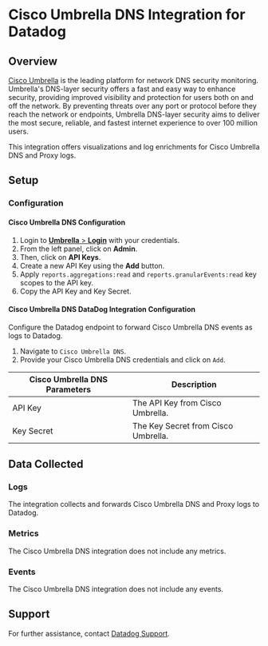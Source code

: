 # Cisco Umbrella DNS Integration for Datadog

## Overview

[Cisco Umbrella][1] is the leading platform for network DNS security monitoring. Umbrella's DNS-layer security offers a fast and easy way to enhance security, providing improved visibility and protection for users both on and off the network. By preventing threats over any port or protocol before they reach the network or endpoints, Umbrella DNS-layer security aims to deliver the most secure, reliable, and fastest internet experience to over 100 million users.

This integration offers visualizations and log enrichments for Cisco Umbrella DNS and Proxy logs.

## Setup

### Configuration

#### Cisco Umbrella DNS Configuration

1. Login to [**Umbrella** > **Login**][2] with your credentials.
2. From the left panel, click on **Admin**.
3. Then, click on **API Keys**.
4. Create a new API Key using the **Add** button.
5. Apply `reports.aggregations:read` and `reports.granularEvents:read` key scopes to the API key.
6. Copy the API Key and Key Secret.

#### Cisco Umbrella DNS DataDog Integration Configuration

Configure the Datadog endpoint to forward Cisco Umbrella DNS events as logs to Datadog.

1. Navigate to `Cisco Umbrella DNS`.
2. Provide your Cisco Umbrella DNS credentials and click on `Add`.

| Cisco Umbrella DNS Parameters | Description                                                                |
| ----------------------------- | -------------------------------------------------------------------------- |
| API Key                       | The API Key from Cisco Umbrella.                                           |
| Key Secret                    | The Key Secret from Cisco Umbrella.                                        |

## Data Collected

### Logs

The integration collects and forwards Cisco Umbrella DNS and Proxy logs to Datadog.

### Metrics

The Cisco Umbrella DNS integration does not include any metrics.

### Events

The Cisco Umbrella DNS integration does not include any events.

## Support

For further assistance, contact [Datadog Support][3].

[1]: https://umbrella.cisco.com/
[2]: https://login.umbrella.com/
[3]: https://docs.datadoghq.com/help/
